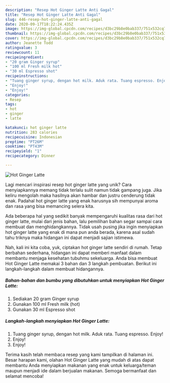 ```yaml
---
description: "Resep Hot Ginger Latte Anti Gagal"
title: "Resep Hot Ginger Latte Anti Gagal"
slug: 446-resep-hot-ginger-latte-anti-gagal
date: 2020-09-17T18:22:24.435Z
image: https://img-global.cpcdn.com/recipes/d3bc29b8e0bab337/751x532cq70/hot-ginger-latte-foto-resep-utama.jpg
thumbnail: https://img-global.cpcdn.com/recipes/d3bc29b8e0bab337/751x532cq70/hot-ginger-latte-foto-resep-utama.jpg
cover: https://img-global.cpcdn.com/recipes/d3bc29b8e0bab337/751x532cq70/hot-ginger-latte-foto-resep-utama.jpg
author: Jeanette Todd
ratingvalue: 3
reviewcount: 11
recipeingredient:
- "20 gram Ginger syrup"
- "100 ml Fresh milk hot"
- "30 ml Espresso shot"
recipeinstructions:
- "Tuang ginger syrup, dengan hot milk. Aduk rata. Tuang espresso. Enjoy!"
- "Enjoy!"
- "Enjoy!"
categories:
- Resep
tags:
- hot
- ginger
- latte

katakunci: hot ginger latte 
nutrition: 283 calories
recipecuisine: Indonesian
preptime: "PT26M"
cooktime: "PT43M"
recipeyield: "1"
recipecategory: Dinner

---
```



![Hot Ginger Latte](https://img-global.cpcdn.com/recipes/d3bc29b8e0bab337/751x532cq70/hot-ginger-latte-foto-resep-utama.jpg)

Lagi mencari inspirasi resep hot ginger latte yang unik? Cara menyiapkannya memang tidak terlalu sulit namun tidak gampang juga. Jika keliru mengolah maka hasilnya akan hambar dan justru cenderung tidak enak. Padahal hot ginger latte yang enak harusnya sih mempunyai aroma dan rasa yang bisa memancing selera kita.



Ada beberapa hal yang sedikit banyak mempengaruhi kualitas rasa dari hot ginger latte, mulai dari jenis bahan, lalu pemilihan bahan segar sampai cara membuat dan menghidangkannya. Tidak usah pusing jika ingin menyiapkan hot ginger latte yang enak di mana pun anda berada, karena asal sudah tahu triknya maka hidangan ini dapat menjadi sajian istimewa.


Nah, kali ini kita coba, yuk, ciptakan hot ginger latte sendiri di rumah. Tetap berbahan sederhana, hidangan ini dapat memberi manfaat dalam membantu menjaga kesehatan tubuhmu sekeluarga. Anda bisa membuat Hot Ginger Latte memakai 3 bahan dan 3 langkah pembuatan. Berikut ini langkah-langkah dalam membuat hidangannya.

<!--inarticleads1-->

##### Bahan-bahan dan bumbu yang dibutuhkan untuk menyiapkan Hot Ginger Latte:

1. Sediakan 20 gram Ginger syrup
1. Gunakan 100 ml Fresh milk (hot)
1. Gunakan 30 ml Espresso shot




<!--inarticleads2-->

##### Langkah-langkah menyiapkan Hot Ginger Latte:

1. Tuang ginger syrup, dengan hot milk. Aduk rata. Tuang espresso. Enjoy!
1. Enjoy!
1. Enjoy!




Terima kasih telah membaca resep yang kami tampilkan di halaman ini. Besar harapan kami, olahan Hot Ginger Latte yang mudah di atas dapat membantu Anda menyiapkan makanan yang enak untuk keluarga/teman maupun menjadi ide dalam berjualan makanan. Semoga bermanfaat dan selamat mencoba!
